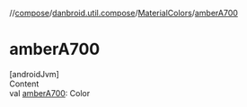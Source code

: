 //[compose](../../../index.md)/[danbroid.util.compose](../index.md)/[MaterialColors](index.md)/[amberA700](amber-a700.md)



# amberA700  
[androidJvm]  
Content  
val [amberA700](amber-a700.md): Color  



